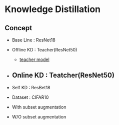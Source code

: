 # Knowledge Distillation

## Concept
- Base Line : ResNet18 
- Offline KD : Teacher(ResNet50)
    - [teacher model](https://github.com/huyvnphan/PyTorch_CIFAR10)
- Online KD : Teatcher(ResNet50)
    - 
- Self KD : ResBet18

- Dataset : CIFAR10

- With subset augmentation
- W/O subset augmentation